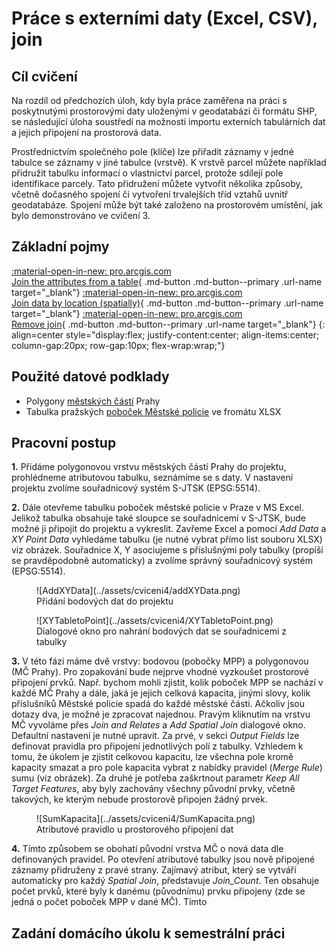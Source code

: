 # Práce s externími daty (Excel, CSV), join

## Cíl cvičení

Na rozdíl od předchozích úloh, kdy byla práce zaměřena na práci s poskytnutými prostorovými daty uloženými v geodatabázi či formátu SHP, se následující úloha soustředí na možnosti importu externích tabulárních dat a jejich připojení na prostorová data.

Prostřednictvím společného pole (klíče) lze přiřadit záznamy v jedné tabulce se záznamy v jiné tabulce (vrstvě). K vrstvě parcel můžete například přidružit tabulku informací o vlastnictví parcel, protože sdílejí pole identifikace parcely. Tato přidružení můžete vytvořit několika způsoby, včetně dočasného spojení či vytvoření trvalejších tříd vztahů uvnitř geodatabáze. Spojení může být také založeno na prostorovém umístění, jak bylo demonstrováno ve cvičení 3.

## Základní pojmy

[<span>:material-open-in-new: pro.arcgis.com</span><br>Join the attributes from a table](https://pro.arcgis.com/en/pro-app/latest/help/data/tables/joins-and-relates.htm#GUID-39C9610A-6A73-4985-ADB8-7354EA9DB8BF){ .md-button .md-button--primary .url-name target="_blank"}
[<span>:material-open-in-new: pro.arcgis.com</span><br>Join data by location (spatially)](https://pro.arcgis.com/en/pro-app/latest/help/data/tables/joins-and-relates.htm#GUID-7B11EAA4-35E0-4B8D-AFB6-4A435761574B){ .md-button .md-button--primary .url-name target="_blank"}
[<span>:material-open-in-new: pro.arcgis.com</span><br>Remove join](https://pro.arcgis.com/en/pro-app/latest/help/data/tables/joins-and-relates.htm#ESRI_SECTION1_6507320BCB1E45219A88F1AA0A24F7B9){ .md-button .md-button--primary .url-name target="_blank"}
{: align=center style="display:flex; justify-content:center; align-items:center; column-gap:20px; row-gap:10px; flex-wrap:wrap;"}


## Použité datové podklady

- Polygony [městských částí](../assets/cviceni4/MESTSKECASTI.zip) Prahy
- Tabulka pražských [poboček Městské policie](../assets/cviceni4/objekty_MPP.xlsx) ve fromátu XLSX

## Pracovní postup

**1.** Přidáme polygonovou vrstvu městských částí Prahy do projektu, prohlédneme atributovou tabulku, seznámíme se s daty. V nastavení projektu zvolíme souřadnicový systém S-JTSK (EPSG:5514).

**2.** Dále otevřeme tabulku poboček městské policie v Praze v MS Excel. Jelikož tabulka obsahuje také sloupce se souřadnicemi v S-JTSK, bude možné ji připojit do projektu a vykreslit. Zavřeme Excel a pomocí *Add Data* a *XY Point Data* vyhledáme tabulku (je nutné vybrat přímo list souboru XLSX) viz obrázek. Souřadnice X, Y asociujeme s příslušnými poly tabulky (propíší se pravděpodobně automaticky) a zvolíme správný souřadnicový systém (EPSG:5514).

<figure markdown>
  ![AddXYData](../assets/cviceni4/addXYData.png)
  <figcaption>Přidání bodových dat do projektu</figcaption>
</figure>

<figure markdown>
  ![XYTabletoPoint](../assets/cviceni4/XYTabletoPoint.png)
  <figcaption>Dialogové okno pro nahrání bodových dat se souřadnicemi z tabulky</figcaption>
</figure>

**3.** V této fázi máme dvě vrstvy: bodovou (pobočky MPP) a polygonovou (MČ Prahy). Pro zopakování bude nejprve vhodné vyzkoušet prostorové připojení prvků. Např. bychom mohli zjistit, kolik poboček MPP se nachází v každé MČ Prahy a dále, jaká je jejich celková kapacita, jinými slovy, kolik příslušníků Městské policie spadá do každé městské části. Ačkoliv jsou dotazy dva, je možné je zpracovat najednou. Pravým kliknutím na vrstvu MČ vyvoláme přes *Join and Relates* a *Add Spatial Join* dialogové okno. Defaultní nastavení je nutné upravit. Za prvé, v sekci *Output Fields* lze definovat pravidla pro připojení jednotlivých polí z tabulky. Vzhledem k tomu, že úkolem je zjistit celkovou kapacitu, lze všechna pole kromě kapacity smazat a pro pole kapacita vybrat z nabídky pravidel (*Merge Rule*) sumu (viz obrázek). Za druhé je potřeba zaškrtnout parametr *Keep All Target Features*, aby byly zachovány všechny původní prvky, včetně takových, ke kterým nebude prostorově připojen žádný prvek.

<figure markdown>
  ![SumKapacita](../assets/cviceni4/SumKapacita.png)
  <figcaption>Atributové pravidlo u prostorového připojení dat</figcaption>
</figure>

**4.** Tímto způsobem se obohatí původní vrstva MČ o nová data dle definovaných pravidel. Po otevření atributové tabulky jsou nově připojené záznamy přidruženy z pravé strany. Zajímavý atribut, který se vytváří automaticky pro každý *Spatial Join*, představuje *Join_Count*. Ten obsahuje počet prvků, které byly k danému (původnímu) prvku připojeny (zde se jedná o počet poboček MPP v dané MČ). Tímto 


## Zadání domácího úkolu k semestrální práci
